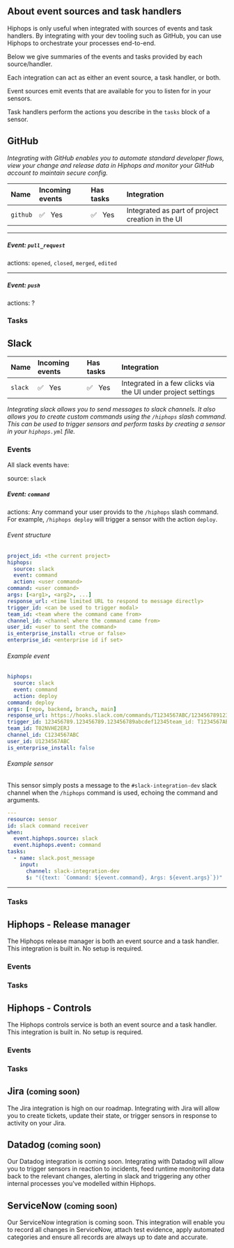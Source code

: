 ## About event sources and task handlers

Hiphops is only useful when integrated with sources of events and task handlers.
By integrating with your dev tooling such as GitHub, you can use Hiphops to orchestrate your processes end-to-end.

Below we give summaries of the events and tasks provided by each source/handler.

Each integration can act as either an event source, a task handler, or both.

Event sources emit events that are available for you to listen for in your sensors.

Task handlers perform the actions you describe in the `tasks` block of a sensor.

## GitHub

_Integrating with GitHub enables you to automate standard developer flows, view your change and release data in Hiphops and monitor your GitHub account to maintain secure config._

|Name|Incoming events|Has tasks|Integration|
|:-------|:-------|:-------|:-------|
|`github`|:white_check_mark:&nbsp;&nbsp;&nbsp;Yes|:white_check_mark:&nbsp;&nbsp;&nbsp;Yes|Integrated as part of project creation in the UI|


---

##### Event: `pull_request`

actions: `opened`, `closed`, `merged`, `edited`

---

##### Event: `push`

actions: ?



### Tasks

## Slack

|Name|Incoming events|Has tasks|Integration|
|:-------|:-------|:-------|:-------|
|`slack`|:white_check_mark:&nbsp;&nbsp;&nbsp;Yes|:white_check_mark:&nbsp;&nbsp;&nbsp;Yes|Integrated in a few clicks via the UI under project settings|

_Integrating slack allows you to send messages to slack channels. It also allows you to create custom commands using the `/hiphops` slash command. This can be used to trigger sensors and perform tasks by creating a sensor in your `hiphops.yml` file._

### Events

All slack events have:

source: `slack`

##### Event: `command`

actions: Any command your user provids to the `/hiphops` slash command. For example, `/hiphops deploy` will trigger a sensor with the action `deploy`.

###### Event structure

```yaml
project_id: <the current project>
hiphops:
  source: slack
  event: command
  action: <user command>
command: <user command>
args: [<arg1>, <arg2>, ...]
response_url: <time limited URL to respond to message directly>
trigger_id: <can be used to trigger modal>
team_id: <team where the command came from>
channel_id: <channel where the command came from>
user_id: <user to sent the command>
is_enterprise_install: <true or false>
enterprise_id: <enterprise id if set>
```

###### Example event

```yaml
hiphops:
  source: slack
  event: command
  action: deploy
command: deploy
args: [repo, backend, branch, main]
response_url: https://hooks.slack.com/commands/T1234567ABC/12345678912345/T123abcDEF1234567
trigger_id: 123456789.123456789.123456789abcdef12345team_id: T1234567ABC
team_id: T02NVHE2ERJ
channel_id: C1234567ABC
user_id: U1234567ABC
is_enterprise_install: false
```

###### Example sensor

This sensor simply posts a message to the `#slack-integration-dev` slack channel when the `/hiphops` command is used, echoing the command and arguments.

```yaml
---
resource: sensor
id: slack command receiver
when:
  event.hiphops.source: slack
  event.hiphops.event: command
tasks:
  - name: slack.post_message
    input:
      channel: slack-integration-dev
      $: "({text: `Command: ${event.command}, Args: ${event.args}`})"
```

---

### Tasks

## Hiphops - Release manager

The Hiphops release manager is both an event source and a task handler. This integration is built in. No setup is required.

### Events

### Tasks

## Hiphops - Controls

The Hiphops controls service is both an event source and a task handler. This integration is built in. No setup is required.

### Events

### Tasks

## Jira <small>(coming soon)</small>

The Jira integration is high on our roadmap. Integrating with Jira will allow you to create tickets, update their state, or trigger sensors in response to activity on your Jira.

## Datadog <small>(coming soon)</small>

Our Datadog integration is coming soon. Integrating with Datadog will allow you to trigger sensors in reaction to incidents, feed runtime monitoring data back to the relevant changes, alerting in slack and triggering any other internal processes you've modelled within Hiphops.

## ServiceNow <small>(coming soon)</small>

Our ServiceNow integration is coming soon. This integration will enable you to record all changes in ServiceNow, attach test evidence, apply automated categories and ensure all records are always up to date and accurate.
